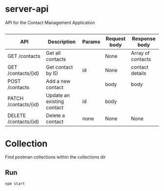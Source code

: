 # server-api
API for the Contact Management Application 


## 
| API                           | Description                           | Params            | 	Request body    | 	Response body               |
|------------------------------	|-----------------------------------	|----------------   |----------------	|-----------------------------	|
| GET /contacts                 | Get all contacts                      |                   | None      	    | Array of contacts             |
| GET /contacts/{id}            | Get contact by ID              	    | id                | None   	        | contact details              	|
| POST /contacts                | Add a new contact            	        |                   | body          	| body                         	|
| PATCH /contacts/{id}          | Update an existing contact            | id                | body              |                               |
| DELETE /contacts/{id}         | Delete a contact               	    | none              | None    	        | None                         	|

# Collection

Find postman collections within the collections dir

## Run
```
npm start
```
